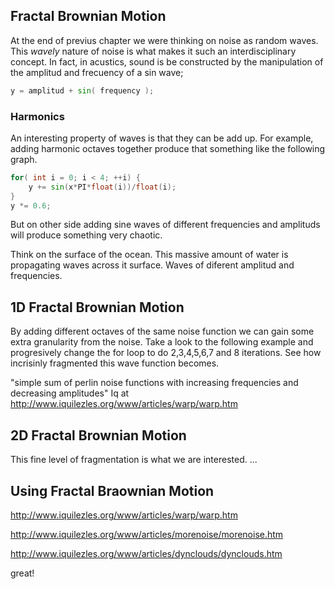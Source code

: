 ## Fractal Brownian Motion

At the end of previus chapter we were thinking on noise as random waves. This *wavely* nature of noise is what makes it such an interdisciplinary concept. In fact, in acustics, sound is be constructed by the manipulation of the amplitud and frecuency of a sin wave;

```glsl
y = amplitud + sin( frequency );
```

### Harmonics 

An interesting property of waves is that they can be add up. For example, adding harmonic octaves together produce that something like the following graph.

```glsl
for( int i = 0; i < 4; ++i) {
    y += sin(x*PI*float(i))/float(i);
}
y *= 0.6;
```

But on other side adding sine waves of different frequencies and amplituds will produce something very chaotic. 

<div class="simpleFunction" data="
float t = 0.01*(-u_time*130.0);
y += sin(x*2.1 + t)*4.5;
y += sin(x*1.72 + t*1.121)*4.0;
y += sin(x*2.221 + t*0.437)*5.0;
y += sin(x*3.1122+ t*4.269)*2.5;
y *= 0.1;
"></div>

Think on the surface of the ocean. This massive amount of water is propagating waves across it surface. Waves of diferent amplitud and frequencies.

## 1D Fractal Brownian Motion

By adding different octaves of the same noise function we can gain some extra granularity from the noise. Take a look to the following example and progresively change the for loop to do 2,3,4,5,6,7 and 8 iterations. See how incrisinly fragmented this wave function becomes.

"simple sum of perlin noise functions with increasing frequencies and decreasing amplitudes" Iq at http://www.iquilezles.org/www/articles/warp/warp.htm 

<div class="simpleFunction" data="
float a = 0.5;
for( int i = 0; i < 1; ++i) {
    y += a * noise(x);
    x = x * 2.0;
    a *= 0.5;
}"></div>

## 2D Fractal Brownian Motion

This fine level of fragmentation is what we are interested. ...

<div class="codeAndCanvas" data="2d-fbm.frag"></div>

## Using Fractal Braownian Motion

http://www.iquilezles.org/www/articles/warp/warp.htm

http://www.iquilezles.org/www/articles/morenoise/morenoise.htm



http://www.iquilezles.org/www/articles/dynclouds/dynclouds.htm

<div class="codeAndCanvas" data="clouds.frag"></div>

great!

